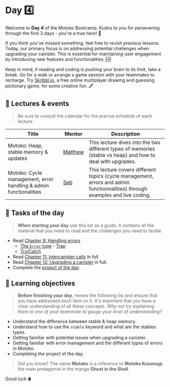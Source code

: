 # Day 4️⃣
Welcome to **Day 4** of the Motoko Bootcamp. Kudos to you for persevering through the first 3 days - you're a true hero! 🦸 <br/>

If you think you've missed something, feel free to revisit previous lessons. Today, our primary focus is on addressing potential challenges when upgrading your canister. This is essential for maintaining user engagement by introducing new features and functionalities. 🆙 <br/>

Keep in mind, if reading and coding is pushing your brain to its limit, take a break. Go for a walk or arrange a game session with your teammates to recharge. Try <a href="https://skribbl.io/" target="_blank">Skribbl.io</a>, a free online multiplayer drawing and guessing pictionary game, for some creative fun. 🖍️
## 🍿 Lectures & events
> Be sure to consult the calendar for the precise schedule of each lecture.

| Title | Mentor |  Description |
|-----------------|-----------------|-----------------|
| Motoko: Heap, stable memory & updates | <a href="" target="_blank"> Matthew </a> | This lecture dives into the two different types of memories (stable vs heap) and how to deal with upgrades.
| Motoko: Cycle management, error handling & admin functionalities | <a href="https://twitter.com/seb_icp" target="_blank"> Seb </a> | This lecture covers different topics (cycle management, errors and admin functionnalities) through examples and live coding.
##  🧭 Tasks of the day
> **When starting your day** use this list as a guide, it contains all the material that you need to read and the challenges you need to tackle.

- Read [Chapter 9: Handling errors](../../manuals/chapters/chapter-9/CHAPTER-9.MD)
    - [The `Error` type](../../manuals/chapters/chapter-9/CHAPTER-9.MD#the-error-type)
    - [Trap](../../manuals/chapters/chapter-9/CHAPTER-9.MD#trap)
    - [Try/Catch](../../manuals/chapters/chapter-9/CHAPTER-9.MD#trycatch)
- Read [Chapter 11: Intercanister calls](../../manuals/chapters/chapter-11/CHAPTER-11.MD) in full
- Read [Chapter 12: Upgrading a canister](../../manuals/chapters/chapter-12/CHAPTER-12.MD) in full.
- Complete the [project of the day](./project/README.MD).

## 🎯 Learning objectives
> **Before finishing your day**, review the following list and ensure that you have addressed each item on it. It's important that you have a clear understanding of all these concepts. <i> Why not try explaining them to one of your teammate to gauge your level of understanding? </i>

- Understand the difference between stable & heap memory.
- Understand how to use the `stable` keyword and what are the stables types.
- Getting familiar with potential issues when upgrading a canister.
- Getting familiar with error management and the different types of errors in Motoko.
- Completing the project of the day.

> Did you know? The name **Motoko** is a reference to **Motoko Kusanagi**, the main protagonist in the manga **Ghost in the Shell**. 

Good luck 🍀
